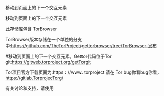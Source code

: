 移动到页面上的下一个交互元素

移动到页面上的下一个交互元素

此存储库包含 TorBrowser

TorBrowser版本存储在一个单独的分支中:https://github.com/TheTorProject/gettorbrowser/tree/TorBrowser-发布

#移动到页面上的下一个交互元素。Gettor代码位于Tor git:https://gitweb.torproject.org/getTorgit

Tor项目官方下载页面为:https：//www. torproject
请在 Tor bug你看bug你看，https://gitlab.TorprojecTorg/

有关讨论和支持，请使用
